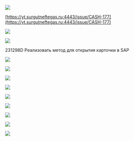 
![](eXpress_HXIlGBM4Cu.png)

[https://yt.surgutneftegas.ru:4443/issue/CASH-177](https://yt.surgutneftegas.ru:4443/issue/CASH-177)

![](eXpress_Lhw3GLF0RM.png)

![](eXpress_juNLvt8FoJ.png)


231298D Реализовать метод для открытия карточки в SAP


![](Pasted%20image%2020250709174053.png)

![](Pasted%20image%2020250710120928.png)

![](Pasted%20image%2020250718091910.png)


![](Pasted%20image%2020250722115124.png)

![](Pasted%20image%2020250723101804.png)

![](Pasted%20image%2020250723140921.png)

![](Pasted%20image%2020250725103027.png)

![](Pasted%20image%2020250728155030.png)

![](Pasted%20image%2020250807132701.png)






